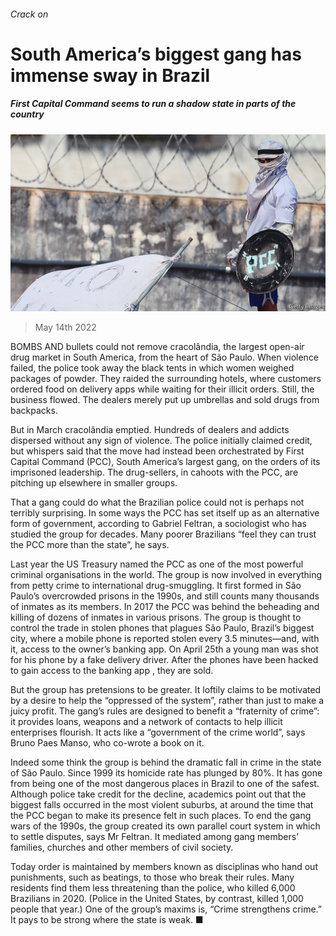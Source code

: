 ###### Crack on

# South America’s biggest gang has immense sway in Brazil 

##### First Capital Command seems to run a shadow state in parts of the country 

![image](images/20220514_AMP002_0.jpg) 

> May 14th 2022 

BOMBS AND bullets could not remove cracolândia, the largest open-air drug market in South America, from the heart of São Paulo. When violence failed, the police took away the black tents in which women weighed packages of powder. They raided the surrounding hotels, where customers ordered food on delivery apps while waiting for their illicit orders. Still, the business flowed. The dealers merely put up umbrellas and sold drugs from backpacks.

But in March cracolândia emptied. Hundreds of dealers and addicts dispersed without any sign of violence. The police initially claimed credit, but whispers said that the move had instead been orchestrated by First Capital Command (PCC), South America’s largest gang, on the orders of its imprisoned leadership. The drug-sellers, in cahoots with the PCC, are pitching up elsewhere in smaller groups.


That a gang could do what the Brazilian police could not is perhaps not terribly surprising. In some ways the PCC has set itself up as an alternative form of government, according to Gabriel Feltran, a sociologist who has studied the group for decades. Many poorer Brazilians “feel they can trust the PCC more than the state”, he says.

Last year the US Treasury named the PCC as one of the most powerful criminal organisations in the world. The group is now involved in everything from petty crime to international drug-smuggling. It first formed in São Paulo’s overcrowded prisons in the 1990s, and still counts many thousands of inmates as its members. In 2017 the PCC was behind the beheading and killing of dozens of inmates in various prisons. The group is thought to control the trade in stolen phones that plagues São Paulo, Brazil’s biggest city, where a mobile phone is reported stolen every 3.5 minutes—and, with it, access to the owner’s banking app. On April 25th a young man was shot for his phone by a fake delivery driver. After the phones have been hacked to gain access to the banking app , they are sold.

But the group has pretensions to be greater. It loftily claims to be motivated by a desire to help the “oppressed of the system”, rather than just to make a juicy profit. The gang’s rules are designed to benefit a “fraternity of crime”: it provides loans, weapons and a network of contacts to help illicit enterprises flourish. It acts like a “government of the crime world”, says Bruno Paes Manso, who co-wrote a book on it.

Indeed some think the group is behind the dramatic fall in crime in the state of São Paulo. Since 1999 its homicide rate has plunged by 80%. It has gone from being one of the most dangerous places in Brazil to one of the safest. Although police take credit for the decline, academics point out that the biggest falls occurred in the most violent suburbs, at around the time that the PCC began to make its presence felt in such places. To end the gang wars of the 1990s, the group created its own parallel court system in which to settle disputes, says Mr Feltran. It mediated among gang members’ families, churches and other members of civil society.

Today order is maintained by members known as disciplinas who hand out punishments, such as beatings, to those who break their rules. Many residents find them less threatening than the police, who killed 6,000 Brazilians in 2020. (Police in the United States, by contrast, killed 1,000 people that year.) One of the group’s maxims is, “Crime strengthens crime.” It pays to be strong where the state is weak. ■

